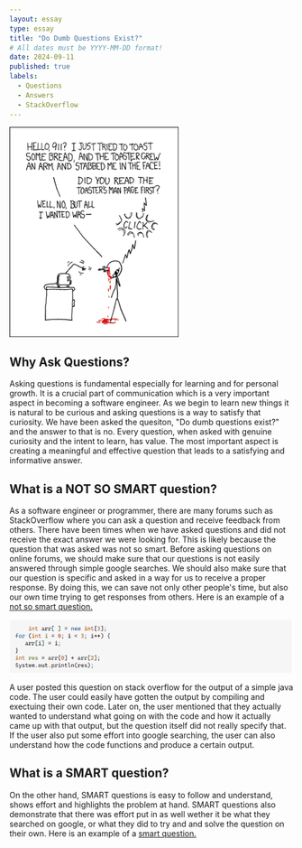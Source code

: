 ```yaml
---
layout: essay
type: essay
title: "Do Dumb Questions Exist?"
# All dates must be YYYY-MM-DD format!
date: 2024-09-11
published: true
labels:
  - Questions
  - Answers
  - StackOverflow
---
```


<img width="300px" class="rounded float-start pe-4" src="../img/smart-questions/rtfm.png">

## Why Ask Questions?

Asking questions is fundamental especially for learning and for personal growth. It is a crucial part of communication which is a very important aspect in becoming a software engineer. As we begin to learn new things it is natural to be curious and asking questions is a way to satisfy that curiosity. We have been asked the quesiton, "Do dumb questions exist?" and the answer to that is no. Every question, when asked with genuine curiosity and the intent to learn, has value. The most important aspect is creating a meaningful and effective question that leads to a satisfying and informative answer. 

## What is a NOT SO SMART question?

As a software engineer or programmer, there are many forums such as StackOverflow where you can ask a question and receive feedback from others. There have been times when we have asked questions and did not receive the exact answer we were looking for. This is likely because the question that was asked was not so smart. Before asking questions on online forums, we should make sure that our questions is not easily answered through simple google searches. We should also make sure that our question is specific and asked in a way for us to receive a proper response. By doing this, we can save not only other people's time, but also our own time trying to get responses from others. Here is an example of a <a href="https://stackoverflow.com/questions/35683216/whats-the-output-of-this-code-written-in-java">not so smart question.</a> 

<img width="1250px" src="../img/NSSQ.png">


A user posted this question on stack overflow for the output of a simple java code. The user could easily have gotten the output by compiling and exectuing their own code. Later on, the user mentioned that they actually wanted to understand what going on with the code and how it actually came up with that output, but the question itself did not really specify that. If the user also put some effort into google searching, the user can also understand how the code functions and produce a certain output.

## What is a SMART question?

On the other hand, SMART questions is easy to follow and understand, shows effort and highlights the problem at hand. SMART questions also demonstrate that there was effort put in as well wether it be what they searched on google, or what they did to try and and solve the question on their own. Here is an example of a <a href="https://stackoverflow.com/questions/35683216/whats-the-output-of-this-code-written-in-java">smart question.</a> 

